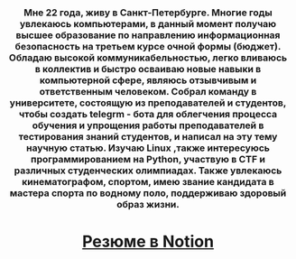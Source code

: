 <h3 align="center">Мне 22 года, живу в Санкт-Петербурге. Многие годы увлекаюсь компьютерами, в данный момент получаю высшее образование по направлению информационная безопасность  на третьем курсе очной формы (бюджет). Обладаю высокой коммуникабельностью, легко вливаюсь в коллектив и быстро осваиваю новые навыки в компьютерной сфере, являюсь отзывчивым и ответственным человеком.
Собрал команду в университете, состоящую из преподавателей и студентов, чтобы создать telegrm - бота для облегчения процесса обучения и упрощения работы преподавателей в тестирования знаний студентов, и написал на эту тему научную статью.  
Изучаю Linux ,также интересуюсь программированием на Python, участвую в CTF и различных студенческих олимпиадах.
Также увлекаюсь кинематографом, спортом, имею звание кандидата в мастера спорта по водному поло, поддерживаю здоровый образ жизни. </h3>
<h1 align="center"> <a href="https://sturdy-aardvark-b43.notion.site/59371923d17c44788c7e328798a25376?pvs=4" target="_blank">Резюме в Notion</a> 
